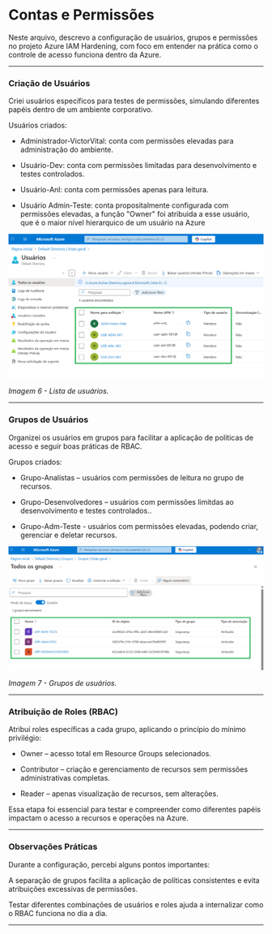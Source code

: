 # Contas e Permissões

Neste arquivo, descrevo a configuração de usuários, grupos e permissões no projeto Azure IAM Hardening, com foco em entender na prática como o controle de acesso funciona dentro da Azure.

---
 
### Criação de Usuários

Criei usuários específicos para testes de permissões, simulando diferentes papéis dentro de um ambiente corporativo.

Usuários criados:

* Administrador-VictorVital: conta com permissões elevadas para administração do ambiente.

* Usuário-Dev: conta com permissões limitadas para desenvolvimento e testes controlados.

* Usuário-Anl: conta com permissões apenas para leitura.

* Usuário Admin-Teste: conta propositalmente configurada com permissões elevadas, a função "Owner" foi atribuida a esse usuário, que é o maior nível hierarquico de um usuário na Azure

![Usuários](../images/azure/Users.png)

*Imagem 6 - Lista de usuários.*

---

### Grupos de Usuários

Organizei os usuários em grupos para facilitar a aplicação de políticas de acesso e seguir boas práticas de RBAC.

Grupos criados:

* Grupo-Analistas – usuários com permissões de leitura no grupo de recursos.

* Grupo-Desenvolvedores – usuários com permissões limitdas ao desenvolvimento e testes controlados..

* Grupo-Adm-Teste - usuários com permissões elevadas, podendo criar, gerenciar e deletar recursos.

![Grupos de Usuários](../images/azure/Groups.png)

*Imagem 7 - Grupos de usuários.*

---

### Atribuição de Roles (RBAC)

Atribuí roles específicas a cada grupo, aplicando o princípio do mínimo privilégio:

* Owner – acesso total em Resource Groups selecionados.

* Contributor – criação e gerenciamento de recursos sem permissões administrativas completas.

* Reader – apenas visualização de recursos, sem alterações.

Essa etapa foi essencial para testar e compreender como diferentes papéis impactam o acesso a recursos e operações na Azure.

<!-- Inserir aqui a ultima imagem do arquivo 3, lista de RBAC atribuidas aos grupos de usuários, na aba IAM. -->

---

### Observações Práticas

Durante a configuração, percebi alguns pontos importantes:

A separação de grupos facilita a aplicação de políticas consistentes e evita atribuições excessivas de permissões.

Testar diferentes combinações de usuários e roles ajuda a internalizar como o RBAC funciona no dia a dia.

---